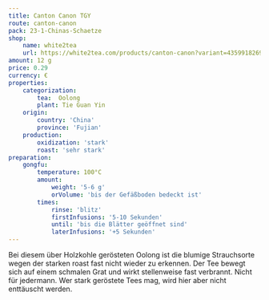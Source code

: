 ```yaml
---
title: Canton Canon TGY
route: canton-canon
pack: 23-1-Chinas-Schaetze
shop:
    name: white2tea
    url: https://white2tea.com/products/canton-canon?variant=43599182692580
amount: 12 g
price: 0.29
currency: €
properties:
    categorization:
        tea:  Oolong
        plant: Tie Guan Yin
    origin:
        country: 'China'
        province: 'Fujian'
    production:
        oxidization: 'stark'
        roast: 'sehr stark'
preparation:
    gongfu:
        temperature: 100°C
        amount:
            weight: '5-6 g'
            orVolume: 'bis der Gefäßboden bedeckt ist'
        times:
            rinse: 'blitz'
            firstInfusions: '5-10 Sekunden'
            until: 'bis die Blätter geöffnet sind'
            laterInfusions: '+5 Sekunden'
---
```

Bei diesem über Holzkohle gerösteten Oolong ist die blumige Strauchsorte wegen der starken roast fast nicht wieder zu erkennen. Der Tee bewegt sich auf einem schmalen Grat und wirkt stellenweise fast verbrannt. Nicht für jedermann. Wer stark geröstete Tees mag, wird hier aber nicht enttäuscht werden.
